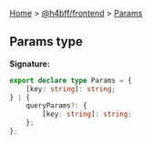 [Home](/) &gt; [@h4bff/frontend](../frontend.md) &gt; [Params](Params.md)

## Params type

<b>Signature:</b>

```typescript
export declare type Params = {
    [key: string]: string;
} | {
    queryParams?: {
        [key: string]: string;
    };
};
```
